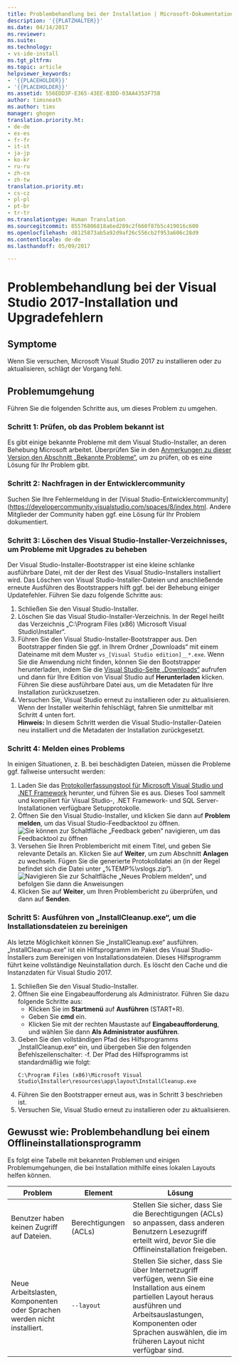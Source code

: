 ```yaml
---
title: Problembehandlung bei der Installation | Microsoft-Dokumentation
description: '{{PLATZHALTER}}'
ms.date: 04/14/2017
ms.reviewer: 
ms.suite: 
ms.technology:
- vs-ide-install
ms.tgt_pltfrm: 
ms.topic: article
helpviewer_keywords:
- '{{PLACEHOLDER}}'
- '{{PLACEHOLDER}}'
ms.assetid: 556EDD3F-E365-43EE-B3DD-03AA4353F75B
author: timsneath
ms.author: tims
manager: ghogen
translation.priority.ht:
- de-de
- es-es
- fr-fr
- it-it
- ja-jp
- ko-kr
- ru-ru
- zh-cn
- zh-tw
translation.priority.mt:
- cs-cz
- pl-pl
- pt-br
- tr-tr
ms.translationtype: Human Translation
ms.sourcegitcommit: 85576806818a6ed289c2f660f87b5c419016c600
ms.openlocfilehash: d8125873ab5a92d9af26c556cb2f953a606c28d9
ms.contentlocale: de-de
ms.lasthandoff: 05/09/2017

---
```

# <a name="troubleshooting-visual-studio-2017-installation-and-upgrade-failures"></a>Problembehandlung bei der Visual Studio 2017-Installation und Upgradefehlern

## <a name="symptoms"></a>Symptome
Wenn Sie versuchen, Microsoft Visual Studio 2017 zu installieren oder zu aktualisieren, schlägt der Vorgang fehl.

## <a name="workaround"></a>Problemumgehung
Führen Sie die folgenden Schritte aus, um dieses Problem zu umgehen.

### <a name="step-1---check-whether-this-problem-is-a-known-issue"></a>Schritt 1: Prüfen, ob das Problem bekannt ist
Es gibt einige bekannte Probleme mit dem Visual Studio-Installer, an deren Behebung Microsoft arbeitet. Überprüfen Sie in den [Anmerkungen zu dieser Version den Abschnitt „Bekannte Probleme“](https://www.visualstudio.com/en-us/news/releasenotes/vs2017-relnotes#KIinstall), um zu prüfen, ob es eine Lösung für Ihr Problem gibt.

### <a name="step-2---check-with-the-developer-community"></a>Schritt 2: Nachfragen in der Entwicklercommunity
Suchen Sie Ihre Fehlermeldung in der [Visual Studio-Entwicklercommunity](https://developercommunity.visualstudio.com/spaces/8/index.html. Andere Mitglieder der Community haben ggf. eine Lösung für Ihr Problem dokumentiert.

### <a name="step-3---delete-the-visual-studio-installer-directory-to-fix-upgrade-problems"></a>Schritt 3: Löschen des Visual Studio-Installer-Verzeichnisses, um Probleme mit Upgrades zu beheben
Der Visual Studio-Installer-Bootstrapper ist eine kleine schlanke ausführbare Datei, mit der der Rest des Visual Studio-Installers installiert wird. Das Löschen von Visual Studio-Installer-Dateien und anschließende erneute Ausführen des Bootstrappers hilft ggf. bei der Behebung einiger Updatefehler. Führen Sie dazu folgende Schritte aus:

1. Schließen Sie den Visual Studio-Installer.
2. Löschen Sie das Visual Studio-Installer-Verzeichnis. In der Regel heißt das Verzeichnis „C:\Program Files (x86) \Microsoft Visual Studio\Installer“.
3. Führen Sie den Visual Studio-Installer-Bootstrapper aus. Den Bootstrapper finden Sie ggf. in Ihrem Ordner „Downloads“ mit einem Dateiname mit dem Muster ```vs_[Visual Studio edition]__*.exe```. Wenn Sie die Anwendung nicht finden, können Sie den Bootstrapper herunterladen, indem Sie die [Visual Studio-Seite „Downloads“](https://www.visualstudio.com/downloads/) aufrufen und dann für Ihre Edition von Visual Studio auf **Herunterladen** klicken. Führen Sie diese ausführbare Datei aus, um die Metadaten für Ihre Installation zurückzusetzen.
4. Versuchen Sie, Visual Studio erneut zu installieren oder zu aktualisieren. Wenn der Installer weiterhin fehlschlägt, fahren Sie unmittelbar mit Schritt 4 unten fort.
<br/>**Hinweis:** In diesem Schritt werden die Visual Studio-Installer-Dateien neu installiert und die Metadaten der Installation zurückgesetzt. 

### <a name="step-4---report-a-problem"></a>Schritt 4: Melden eines Problems
In einigen Situationen, z. B. bei beschädigten Dateien, müssen die Probleme ggf. fallweise untersucht werden:

1. Laden Sie das [Protokollerfassungstool für Microsoft Visual Studio und .NET Framework](https://www.microsoft.com/en-us/download/details.aspx?id=12493) herunter, und führen Sie es aus. Dieses Tool sammelt und kompiliert für Visual Studio-, .NET Framework- und SQL Server-Installationen verfügbare Setupprotokolle.
2. Öffnen Sie den Visual Studio-Installer, und klicken Sie dann auf **Problem melden**, um das Visual Studio-Feedbacktool zu öffnen.
![Sie können zur Schaltfläche „Feedback geben“ navigieren, um das Feedbacktool zu öffnen](media/report-a-problem.png)
3. Versehen Sie Ihren Problembericht mit einem Titel, und geben Sie relevante Details an. Klicken Sie auf **Weiter**, um zum Abschnitt **Anlagen** zu wechseln. Fügen Sie die generierte Protokolldatei an (in der Regel befindet sich die Datei unter „%TEMP%\vslogs.zip“).
![Navigieren Sie zur Schaltfläche „Neues Problem melden“, und befolgen Sie dann die Anweisungen](media/problem-report-details.png)
4. Klicken Sie auf **Weiter**, um Ihren Problembericht zu überprüfen, und dann auf **Senden**.

### <a name="step-5---run-installcleanupexe-to-clean-up-installation-files"></a>Schritt 5: Ausführen von „InstallCleanup.exe“, um die Installationsdateien zu bereinigen
Als letzte Möglichkeit können Sie „InstallCleanup.exe“ ausführen. „InstallCleanup.exe“ ist ein Hilfsprogramm im Paket des Visual Studio-Installers zum Bereinigen von Installationsdateien. Dieses Hilfsprogramm führt keine vollständige Neuinstallation durch. Es löscht den Cache und die Instanzdaten für Visual Studio 2017.

1. Schließen Sie den Visual Studio-Installer.
2. Öffnen Sie eine Eingabeaufforderung als Administrator. Führen Sie dazu folgende Schritte aus:
   * Klicken Sie im **Startmenü** auf **Ausführen** (START+R).
   * Geben Sie **cmd** ein.
   * Klicken Sie mit der rechten Maustaste auf **Eingabeaufforderung**, und wählen Sie dann **Als Administrator ausführen**.
3. Geben Sie den vollständigen Pfad des Hilfsprogramms „InstallCleanup.exe“ ein, und übergeben Sie den folgenden Befehlszeilenschalter: -f. Der Pfad des Hilfsprogramms ist standardmäßig wie folgt:
   ```
   C:\Program Files (x86)\Microsoft Visual Studio\Installer\resources\app\layout\InstallCleanup.exe
   ```
4. Führen Sie den Bootstrapper erneut aus, was in Schritt 3 beschrieben ist.
5. Versuchen Sie, Visual Studio erneut zu installieren oder zu aktualisieren.

## <a name="how-to-troubleshoot-an-offline-installer"></a>Gewusst wie: Problembehandlung bei einem Offlineinstallationsprogramm
Es folgt eine Tabelle mit bekannten Problemen und einigen Problemumgehungen, die bei Installation mithilfe eines lokalen Layouts helfen können.

| Problem       | Element                   | Lösung |
| ----------- | ---------------------- | -------- |
| Benutzer haben keinen Zugriff auf Dateien. | Berechtigungen (ACLs) | Stellen Sie sicher, dass Sie die Berechtigungen (ACLs) so anpassen, dass anderen Benutzern Lesezugriff erteilt wird, *bevor* Sie die Offlineinstallation freigeben. |
| Neue Arbeitslasten, Komponenten oder Sprachen werden nicht installiert.  | `--layout`  | Stellen Sie sicher, dass Sie über Internetzugriff verfügen, wenn Sie eine Installation aus einem partiellen Layout heraus ausführen und Arbeitsauslastungen, Komponenten oder Sprachen auswählen, die im früheren Layout nicht verfügbar sind. |



